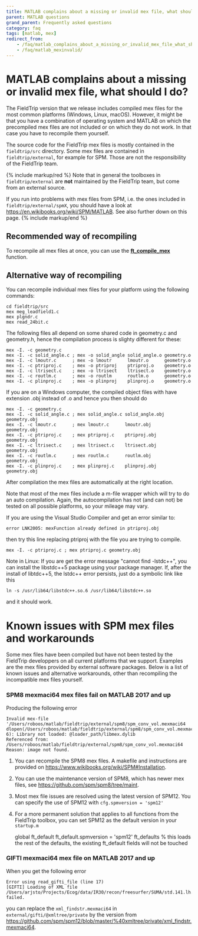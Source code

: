 ```yaml
---
title: MATLAB complains about a missing or invalid mex file, what should I do?
parent: MATLAB questions
grand_parent: Frequently asked questions
category: faq
tags: [matlab, mex]
redirect_from:
    - /faq/matlab_complains_about_a_missing_or_invalid_mex_file_what_should_i_do/
    - /faq/matlab_mexinvalid/
---
```


# MATLAB complains about a missing or invalid mex file, what should I do?

The FieldTrip version that we release includes compiled mex files for the most common platforms (Windows, Linux, macOS). However, it might be that you have a combination of operating system and MATLAB on which the precompiled mex files are not included or on which they do not work. In that case you have to recompile them yourself.

The source code for the FieldTrip mex files is mostly contained in the `fieldtrip/src` directory. Some mex files are contained in `fieldtrip/external`, for example for SPM. Those are not the responsibility of the FieldTrip team.

{% include markup/red %}
Note that in general the toolboxes in `fieldtrip/external` are **not** maintained by the FieldTrip team, but come from an external source.

If you run into problems with mex files from SPM, i.e. the ones included in `fieldtrip/external/spmX`, you should have a look at <https://en.wikibooks.org/wiki/SPM/MATLAB>. See also further down on this page.
{% include markup/end %}

## Recommended way of recompiling

To recompile all mex files at once, you can use the **[ft_compile_mex](/reference/utilities/ft_compile_mex)** function.

## Alternative way of recompiling

You can recompile individual mex files for your platform using the following commands:

    cd fieldtrip/src
    mex meg_leadfield1.c
    mex plgndr.c
    mex read_24bit.c

The following files all depend on some shared code in geometry.c and geometry.h, hence the compilation process is slighty different for these:

    mex -I. -c geometry.c
    mex -I. -c solid_angle.c ; mex -o solid_angle solid_angle.o geometry.o
    mex -I. -c lmoutr.c      ; mex -o lmoutr      lmoutr.o      geometry.o
    mex -I. -c ptriproj.c    ; mex -o ptriproj    ptriproj.o    geometry.o
    mex -I. -c ltrisect.c    ; mex -o ltrisect    ltrisect.o    geometry.o
    mex -I. -c routlm.c      ; mex -o routlm      routlm.o      geometry.o
    mex -I. -c plinproj.c    ; mex -o plinproj    plinproj.o    geometry.o

If you are on a Windows computer, the compiled object files with have extension .obj instead of .o and hence you then should do

    mex -I. -c geometry.c
    mex -I. -c solid_angle.c ; mex solid_angle.c solid_angle.obj geometry.obj
    mex -I. -c lmoutr.c      ; mex lmoutr.c      lmoutr.obj      geometry.obj
    mex -I. -c ptriproj.c    ; mex ptriproj.c    ptriproj.obj    geometry.obj
    mex -I. -c ltrisect.c    ; mex ltrisect.c    ltrisect.obj    geometry.obj
    mex -I. -c routlm.c      ; mex routlm.c      routlm.obj      geometry.obj
    mex -I. -c plinproj.c    ; mex plinproj.c    plinproj.obj    geometry.obj

After compilation the mex files are automatically at the right location.

Note that most of the mex files include a m-file wrapper which will try to do an auto compilation. Again, the autocompilation has not (and can not) be tested on all possible platforms, so your mileage may vary.

If you are using the Visual Studio Compiler and get an error similar to:

    error LNK2005: mexFunction already defined in ptriproj.obj

then try this line replacing ptriproj with the file you are trying to compile.

    mex -I. -c ptriproj.c ; mex ptriproj.c geometry.obj

Note in Linux: If you are get the error message "cannot find -lstdc++", you can install the libstdc++5 package using your package manager.
If, after the install of libtdc++5, the lstdc++ error persists, just do a symbolic link like this

    ln -s /usr/lib64/libstdc++.so.6 /usr/lib64/libstdc++.so

and it should work.

# Known issues with SPM mex files and workarounds

Some mex files have been compiled but have not been tested by the FieldTrip developpers on all current platforms that we support. Examples are the mex files provided by external software packages. Below is a list of known issues and alternative workarounds, other than recompiling the incompatible mex files yourself.

### SPM8 mexmaci64 mex files fail on MATLAB 2017 and up

Producing the following error

    Invalid mex-file '/Users/roboos/matlab/fieldtrip/external/spm8/spm_conv_vol.mexmaci64
    dlopen(/Users/roboos/matlab/fieldtrip/external/spm8/spm_conv_vol.mexmaci64, 6): Library not loaded: @loader_path/libmex.dylib
    Referenced from: /Users/roboos/matlab/fieldtrip/external/spm8/spm_conv_vol.mexmaci64
    Reason: image not found.

1. You can recompile the SPM8 mex files. A makefile and instructions are provided on <https://www.wikibooks.org/wiki/SPM#Installation>.

2. You can use the maintenance version of SPM8, which has newer mex files, see <https://github.com/spm/spm8/tree/maint>.

3. Most mex file issues are resolved using the latest version of SPM12. You can specify the use of SPM12 with `cfg.spmversion = 'spm12'`

4. For a more permanent solution that applies to all functions from the FieldTrip toolbox, you can set SPM12 as the default version in your `startup.m`

    global ft_default
    ft_default.spmversion = 'spm12'
    ft_defaults % this loads the rest of the defaults, the existing ft_default fields will not be touched

### GIFTI mexmaci64 mex file on MATLAB 2017 and up

When you get the following error

    Error using read_gifti_file (line 17)
    [GIFTI] Loading of XML file /Users/arjsto/Projects/Ecog/data/IR30/recon/freesurfer/SUMA/std.141.lh.pial.gii failed.

you can replace the `xml_findstr.mexmaci64` in `external/gifti/@xmltree/private` by the version from <https://github.com/spm/spm12/blob/master/%40xmltree/private/xml_findstr.mexmaci64>.
